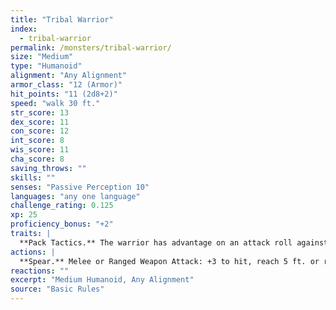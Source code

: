 ```yaml
---
title: "Tribal Warrior"
index:
  - tribal-warrior
permalink: /monsters/tribal-warrior/
size: "Medium"
type: "Humanoid"
alignment: "Any Alignment"
armor_class: "12 (Armor)"
hit_points: "11 (2d8+2)"
speed: "walk 30 ft."
str_score: 13
dex_score: 11
con_score: 12
int_score: 8
wis_score: 11
cha_score: 8
saving_throws: ""
skills: ""
senses: "Passive Perception 10"
languages: "any one language"
challenge_rating: 0.125
xp: 25
proficiency_bonus: "+2"
traits: |
  **Pack Tactics.** The warrior has advantage on an attack roll against a creature if at least one of the warrior's allies is within 5 ft. of the creature and the ally isn't incapacitated.
actions: |
  **Spear.** Melee or Ranged Weapon Attack: +3 to hit, reach 5 ft. or range 20/60 ft., one target. Hit: 4 (1d6 + 1) piercing damage, or 5 (1d8 + 1) piercing damage if used with two hands to make a melee attack.
reactions: ""
excerpt: "Medium Humanoid, Any Alignment"
source: "Basic Rules"
---
```

